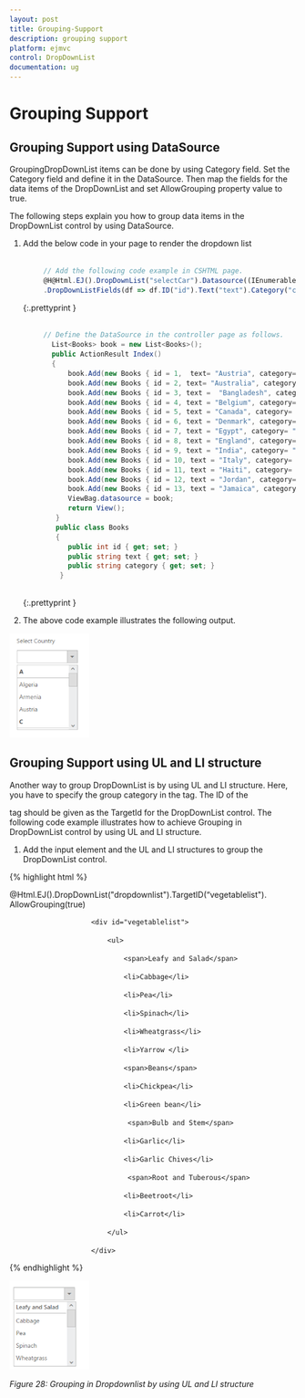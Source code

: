```yaml
---
layout: post
title: Grouping-Support
description: grouping support
platform: ejmvc
control: DropDownList
documentation: ug
---
```


# Grouping Support

## Grouping Support using DataSource

GroupingDropDownList items can be done by using Category field. Set the Category field and define it in the DataSource. Then map the fields for the data items of the DropDownList and set AllowGrouping property value to true.

The following steps explain you how to group data items in the DropDownList control by using DataSource.

1. Add the below code in your page to render the dropdown list



   ~~~ js
   
		// Add the following code example in CSHTML page.
		@H@Html.EJ().DropDownList("selectCar").Datasource((IEnumerable<Check.Models.Books>)ViewBag.datasource)
		.DropDownListFields(df => df.ID("id").Text("text").Category("category")).Width("200px").AllowGrouping(true)

   ~~~
   {:.prettyprint }

   ~~~ cs
   
		// Define the DataSource in the controller page as follows.
		  List<Books> book = new List<Books>();
		  public ActionResult Index()
		  {            
			  book.Add(new Books { id = 1,  text= "Austria", category= "A"});
			  book.Add(new Books { id = 2, text= "Australia", category= "A" });
			  book.Add(new Books { id = 3, text =  "Bangladesh", category= "B"  });
			  book.Add(new Books { id = 4, text = "Belgium", category= "B"  });
			  book.Add(new Books { id = 5, text = "Canada", category= "C" });
			  book.Add(new Books { id = 6, text = "Denmark", category= "D" });
			  book.Add(new Books { id = 7, text = "Egypt", category= "E"});
			  book.Add(new Books { id = 8, text = "England", category= "E" });
			  book.Add(new Books { id = 9, text = "India", category= "I"  });
			  book.Add(new Books { id = 10, text = "Italy", category= "I"  });
			  book.Add(new Books { id = 11, text = "Haiti", category= "H" });
			  book.Add(new Books { id = 12, text = "Jordan", category= "J" });
			  book.Add(new Books { id = 13, text = "Jamaica", category= "J" });
			  ViewBag.datasource = book;
			  return View();
		   }
		   public class Books
		   {
			  public int id { get; set; }
			  public string text { get; set; }
			  public string category { get; set; }
			}
			
   ~~~
   {:.prettyprint }


2. The above code example illustrates the following output.



![](Grouping-Support_images/Grouping-Support_img1.png)



## Grouping Support using UL and LI structure

Another way to group DropDownList is by using UL and LI structure. Here, you have to specify the group category in the <span> tag. The ID of the <div> tag should be given as the TargetId for the DropDownList control. The following code example illustrates how to achieve Grouping in DropDownList control by using UL and LI structure.

1. Add the input element and the UL and LI structures to group the DropDownList control.



{% highlight html %}


@Html.EJ().DropDownList("dropdownlist").TargetID(“vegetablelist"). AllowGrouping(true)

                        <div id="vegetablelist">

                            <ul>

                                <span>Leafy and Salad</span>

                                <li>Cabbage</li>

                                <li>Pea</li>

                                <li>Spinach</li>

                                <li>Wheatgrass</li>

                                <li>Yarrow </li>

                                <span>Beans</span>

                                <li>Chickpea</li>

                                <li>Green bean</li> 

                                 <span>Bulb and Stem</span>

                                <li>Garlic</li>

                                <li>Garlic Chives</li>

                                 <span>Root and Tuberous</span>

                                <li>Beetroot</li>

                                <li>Carrot</li>

                            </ul>

                        </div>

{% endhighlight %}

![](Grouping-Support_images/Grouping-Support_img2.png)

_Figure 28: Grouping in Dropdownlist by using UL and LI structure_

